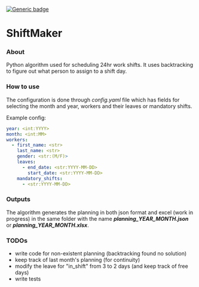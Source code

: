 [![Generic badge](https://img.shields.io/badge/python_version-3.9.0-blue.svg)](https://shields.io/)
# ShiftMaker

### About
Python algorithm used for scheduling 24hr work shifts. It uses backtracking to figure out
what person to assign to a shift day.

### How to use
The configuration is done through _config.yaml_ file which has fields for selecting the month and year,
 workers and their leaves or mandatory shifts.

Example config:

```yaml
year: <int:YYYY>
month: <int:MM>
workers: 
  - first_name: <str>
    last_name: <str>
    gender: <str:(M/F)>
    leaves: 
      - end_date: <str:YYYY-MM-DD>
        start_date: <str:YYYY-MM-DD>
    mandatory_shifts: 
      - <str:YYYY-MM-DD>
```

### Outputs
The algorithm generates the planning in both json format and excel (work in progress) in the same folder
with the name ___planning_YEAR_MONTH.json___ or ___planning_YEAR_MONTH.xlsx___.

### TODOs
 - write code for non-existent planning (backtracking found no solution)
 - keep track of last month's planning (for continuity)
 - modify the leave for "in_shift" from 3 to 2 days (and keep track of free days)
 - write tests
